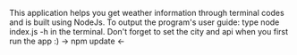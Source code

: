 This application helps you get weather information through terminal codes and is built using NodeJs.
To output the program's user guide: type node index.js -h in the terminal.
Don't forget to set the city and api when you first run the app :)
-> npm update <-
